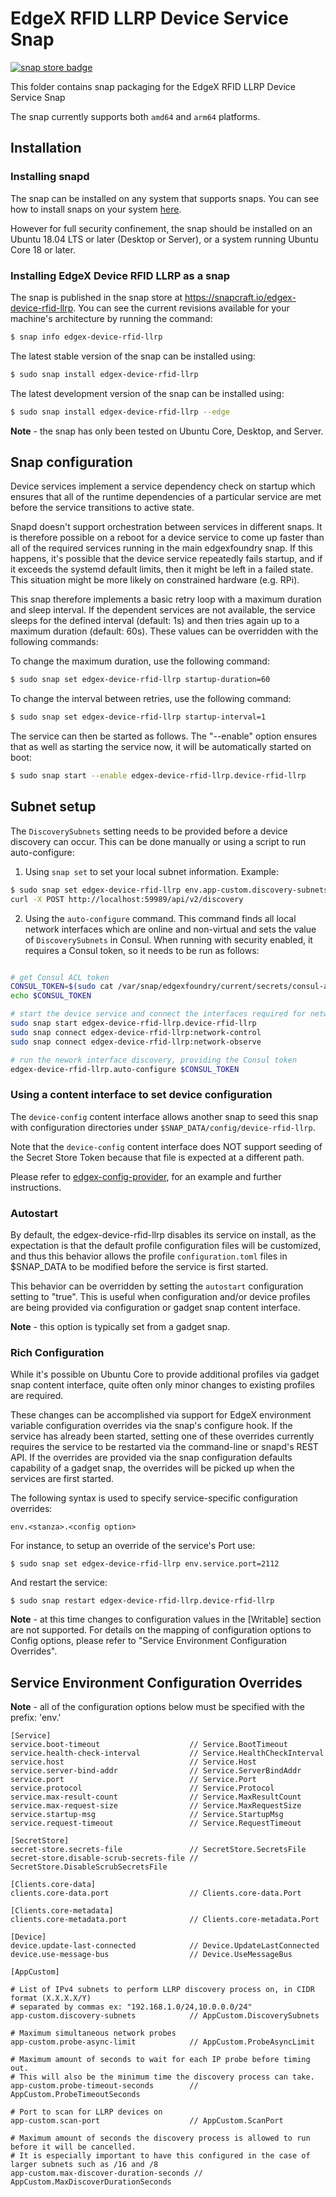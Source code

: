 # EdgeX RFID LLRP Device Service Snap
[![snap store badge](https://raw.githubusercontent.com/snapcore/snap-store-badges/master/EN/%5BEN%5D-snap-store-black-uneditable.png)](https://snapcraft.io/edgex-device-rfid-llrp)

This folder contains snap packaging for the EdgeX RFID LLRP Device Service Snap

The snap currently supports both `amd64` and `arm64` platforms.

## Installation

### Installing snapd
The snap can be installed on any system that supports snaps. You can see how to install 
snaps on your system [here](https://snapcraft.io/docs/installing-snapd/6735).

However for full security confinement, the snap should be installed on an 
Ubuntu 18.04 LTS or later (Desktop or Server), or a system running Ubuntu Core 18 or later.

### Installing EdgeX Device RFID LLRP as a snap
The snap is published in the snap store at https://snapcraft.io/edgex-device-rfid-llrp.
You can see the current revisions available for your machine's architecture by running the command:

```bash
$ snap info edgex-device-rfid-llrp
```

The latest stable version of the snap can be installed using:

```bash
$ sudo snap install edgex-device-rfid-llrp
```

The latest development version of the snap can be installed using:

```bash
$ sudo snap install edgex-device-rfid-llrp --edge
```

**Note** - the snap has only been tested on Ubuntu Core, Desktop, and Server.

## Snap configuration

Device services implement a service dependency check on startup which ensures that all of the runtime dependencies of a particular service are met before the service transitions to active state.

Snapd doesn't support orchestration between services in different snaps. It is therefore possible on a reboot for a device service to come up faster than all of the required services running in the main edgexfoundry snap. If this happens, it's possible that the device service repeatedly fails startup, and if it exceeds the systemd default limits, then it might be left in a failed state. This situation might be more likely on constrained hardware (e.g. RPi).

This snap therefore implements a basic retry loop with a maximum duration and sleep interval. If the dependent services are not available, the service sleeps for the defined interval (default: 1s) and then tries again up to a maximum duration (default: 60s). These values can be overridden with the following commands:
    
To change the maximum duration, use the following command:

```bash
$ sudo snap set edgex-device-rfid-llrp startup-duration=60
```

To change the interval between retries, use the following command:

```bash
$ sudo snap set edgex-device-rfid-llrp startup-interval=1
```

The service can then be started as follows. The "--enable" option
ensures that as well as starting the service now, it will be automatically started on boot:

```bash
$ sudo snap start --enable edgex-device-rfid-llrp.device-rfid-llrp
```

## Subnet setup

The `DiscoverySubnets` setting needs to be provided before a device discovery can occur. This can be done manually or using a script to run auto-configure:

1. Using `snap set` to set your local subnet information. Example:

```bash
$ sudo snap set edgex-device-rfid-llrp env.app-custom.discovery-subnets="192.168.10.0/24"
curl -X POST http://localhost:59989/api/v2/discovery
```

2. Using the `auto-configure` command. This command finds all local network interfaces which are online and non-virtual and sets the value of `DiscoverySubnets` 
in Consul. When running with security enabled, it requires a Consul token, so it needs to be run as follows:

```bash

# get Consul ACL token
CONSUL_TOKEN=$(sudo cat /var/snap/edgexfoundry/current/secrets/consul-acl-token/bootstrap_token.json | jq ".SecretID" | tr -d '"') 
echo $CONSUL_TOKEN 

# start the device service and connect the interfaces required for network interface discovery
sudo snap start edgex-device-rfid-llrp.device-rfid-llrp 
sudo snap connect edgex-device-rfid-llrp:network-control 
sudo snap connect edgex-device-rfid-llrp:network-observe 

# run the nework interface discovery, providing the Consul token
edgex-device-rfid-llrp.auto-configure $CONSUL_TOKEN
```


### Using a content interface to set device configuration

The `device-config` content interface allows another snap to seed this snap with configuration directories under `$SNAP_DATA/config/device-rfid-llrp`.

Note that the `device-config` content interface does NOT support seeding of the Secret Store Token because that file is expected at a different path.

Please refer to [edgex-config-provider](https://github.com/canonical/edgex-config-provider), for an example and further instructions.


### Autostart
By default, the edgex-device-rfid-llrp disables its service on install, as the expectation is that the default profile configuration files will be customized, and thus this behavior allows the profile `configuration.toml` files in $SNAP_DATA to be modified before the service is first started.

This behavior can be overridden by setting the `autostart` configuration setting to "true". This is useful when configuration and/or device profiles are being provided via configuration or gadget snap content interface.

**Note** - this option is typically set from a gadget snap.

### Rich Configuration
While it's possible on Ubuntu Core to provide additional profiles via gadget 
snap content interface, quite often only minor changes to existing profiles are required. 

These changes can be accomplished via support for EdgeX environment variable 
configuration overrides via the snap's configure hook.
If the service has already been started, setting one of these overrides currently requires the
service to be restarted via the command-line or snapd's REST API. 
If the overrides are provided via the snap configuration defaults capability of a gadget snap, 
the overrides will be picked up when the services are first started.

The following syntax is used to specify service-specific configuration overrides:


```
env.<stanza>.<config option>
```
For instance, to setup an override of the service's Port use:
```
$ sudo snap set edgex-device-rfid-llrp env.service.port=2112
```
And restart the service:
```
$ sudo snap restart edgex-device-rfid-llrp.device-rfid-llrp
```

**Note** - at this time changes to configuration values in the [Writable] section are not supported.
For details on the mapping of configuration options to Config options, please refer to "Service Environment Configuration Overrides".

## Service Environment Configuration Overrides
**Note** - all of the configuration options below must be specified with the prefix: 'env.'

```
[Service]
service.boot-timeout                    // Service.BootTimeout
service.health-check-interval           // Service.HealthCheckInterval
service.host                            // Service.Host
service.server-bind-addr                // Service.ServerBindAddr
service.port                            // Service.Port
service.protocol                        // Service.Protocol
service.max-result-count                // Service.MaxResultCount
service.max-request-size                // Service.MaxRequestSize
service.startup-msg                     // Service.StartupMsg
service.request-timeout                 // Service.RequestTimeout

[SecretStore]
secret-store.secrets-file               // SecretStore.SecretsFile
secret-store.disable-scrub-secrets-file // SecretStore.DisableScrubSecretsFile

[Clients.core-data]
clients.core-data.port                  // Clients.core-data.Port

[Clients.core-metadata]
clients.core-metadata.port              // Clients.core-metadata.Port

[Device]
device.update-last-connected            // Device.UpdateLastConnected
device.use-message-bus                  // Device.UseMessageBus

[AppCustom]

# List of IPv4 subnets to perform LLRP discovery process on, in CIDR format (X.X.X.X/Y)
# separated by commas ex: "192.168.1.0/24,10.0.0.0/24"
app-custom.discovery-subnets            // AppCustom.DiscoverySubnets

# Maximum simultaneous network probes
app-custom.probe-async-limit            // AppCustom.ProbeAsyncLimit

# Maximum amount of seconds to wait for each IP probe before timing out.
# This will also be the minimum time the discovery process can take.
app-custom.probe-timeout-seconds        // AppCustom.ProbeTimeoutSeconds

# Port to scan for LLRP devices on
app-custom.scan-port                    // AppCustom.ScanPort

# Maximum amount of seconds the discovery process is allowed to run before it will be cancelled.
# It is especially important to have this configured in the case of larger subnets such as /16 and /8
app-custom.max-discover-duration-seconds // AppCustom.MaxDiscoverDurationSeconds
```
